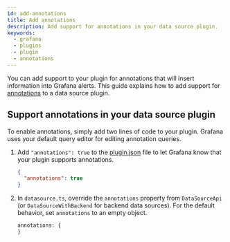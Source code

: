 ```yaml
---
id: add-annotations
title: Add annotations
description: Add support for annotations in your data source plugin.
keywords:
  - grafana
  - plugins
  - plugin
  - annotations
---
```


You can add support to your plugin for annotations that will insert information into Grafana alerts. This guide explains how to add support for [annotations](https://grafana.com/docs/grafana/latest/dashboards/build-dashboards/annotate-visualizations/) to a data source plugin.

## Support annotations in your data source plugin

To enable annotations, simply add two lines of code to your plugin. Grafana uses your default query editor for editing annotation queries.

1. Add `"annotations": true` to the [plugin.json](../../reference/metadata.md) file to let Grafana know that your plugin supports annotations.

   ```json title="src/plugin.json"
   {
     "annotations": true
   }
   ```

2. In `datasource.ts`, override the `annotations` property from `DataSourceApi` (or `DataSourceWithBackend` for backend data sources). For the default behavior, set `annotations` to an empty object.

   ```ts title="src/datasource.ts"
   annotations: {
   }
   ```
